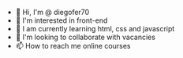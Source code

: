 - 👋 Hi, I'm @ diegofer70
- 👀 I'm interested in front-end
- 🌱 I am currently learning html, css and javascript
- 💞️ I'm looking to collaborate with vacancies
- 📫 How to reach me online courses 

<!---
diegofer70/diegofer70 is a ✨ special ✨ repository because its `README.md` (this file) appears on your GitHub profile.
You can click the Preview link to take a look at your changes.
--->
